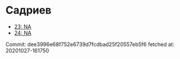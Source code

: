 # Садриев
- [23: NA](23.md)
- [24: NA](24.md)

Commit: dee3996e68f752e6739d7fcdbad25f20557eb5f6
 fetched at: 20201027-161750

